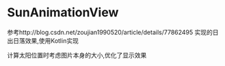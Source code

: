 # SunAnimationView

参考http://blog.csdn.net/zoujian1990520/article/details/77862495 实现的日出日落效果,使用Kotlin实现

计算太阳位置时考虑图片本身的大小,优化了显示效果